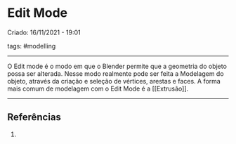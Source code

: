 # Edit Mode
Criado: 16/11/2021 - 19:01

tags: #modelling 

---

O Edit mode é o modo em que o Blender permite que a geometria do objeto possa ser alterada.
Nesse modo realmente pode ser feita a Modelagem do objeto, através da criação e seleção de vértices, arestas e faces. A forma mais comum de modelagem com o Edit Mode é a [[Extrusão]].

---
## Referências
1.